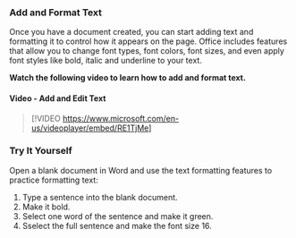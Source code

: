 ### Add and Format Text

Once you have a document created, you can start adding text and formatting it to control how it appears on the page. Office includes features that allow you to change font types, font colors, font sizes, and even apply font styles like bold, italic and underline to your text.

**Watch the following video to learn how to add and format text.**


####  Video - Add and Edit Text

> [!VIDEO https://www.microsoft.com/en-us/videoplayer/embed/RE1TjMe]


### Try It Yourself

Open a blank document in Word and use the text formatting features to practice formatting text:

1.  Type a sentence into the blank document.
2.  Make it bold.
3.  Select one word of the sentence and make it green.
4.  Sselect the full sentence and make the font size 16.